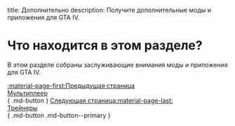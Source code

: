 title: Дополнительно
description: Получите дополнительные моды и приложения для GTA IV.

# Что находится в этом разделе?
В этом разделе собраны заслуживающие внимания моды и приложения для GTA IV.

[:material-page-first:Предыдущая страница <br>Мультиплеер</br>](../multiplayer.md){ .md-button } [Следующая страница:material-page-last: <br>Трейнеры</br>](trainers.md){ .md-button .md-button--primary }